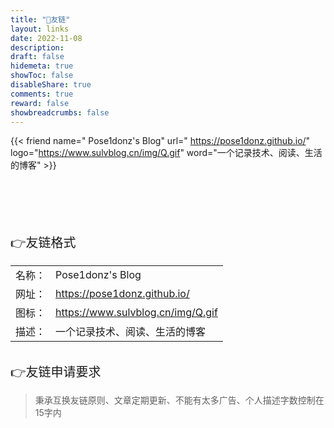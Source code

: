```yaml
---
title: "🤝友链"
layout: links
date: 2022-11-08
description: 
draft: false
hidemeta: true
showToc: false
disableShare: true
comments: true
reward: false
showbreadcrumbs: false
---
```


<div class="friend">

{{< friend name=" Pose1donz's Blog" url=" https://pose1donz.github.io/" logo="https://www.sulvblog.cn/img/Q.gif" word="一个记录技术、阅读、生活的博客" >}}

</div>

<br/>
<br/>
<br/>
<br/>
<br/>



<div style="font-size: 20px;" class="youlian">👉友链格式</div>

<div style="font-size: 16px;">


|        |                                   |
| ------ | --------------------------------- |
| 名称： | Pose1donz's Blog                  |
| 网址： | https://pose1donz.github.io/      |
| 图标： | https://www.sulvblog.cn/img/Q.gif |
| 描述： | 一个记录技术、阅读、生活的博客    |

</div>

<br/>

<div style="font-size: 20px;">👉友链申请要求</div>

> 秉承互换友链原则、文章定期更新<!-- 、网站在工信部备案 -->、不能有太多广告、个人描述字数控制在15字内

<br/>









